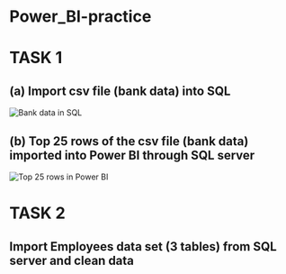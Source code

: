 # Power_BI-practice

# TASK 1
## (a) Import csv file (bank data) into SQL 
![Bank data in SQL](https://github.com/ndzilaura/Power_BI-practice/assets/147541699/83d1deef-54a8-4a47-95db-30425a25fd5f)

## (b) Top 25 rows of the csv file (bank data) imported into Power BI through SQL server
![Top 25 rows in Power BI](https://github.com/ndzilaura/Power_BI-practice/assets/147541699/9f19f25e-0062-494f-bd84-8141e9f2aa34)

# TASK 2
## Import Employees data set (3 tables) from SQL server and clean data
